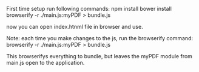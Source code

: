 First time setup run following commands:
npm install
bower install
browserify -r ./main.js:myPDF > bundle.js

now you can open index.htnml file in browser and use.

Note: each time you make changes to the js, run the browserify command:
browserify -r ./main.js:myPDF > bundle.js

This browserifys everything to bundle, but leaves the myPDF module from main.js open to the application.

